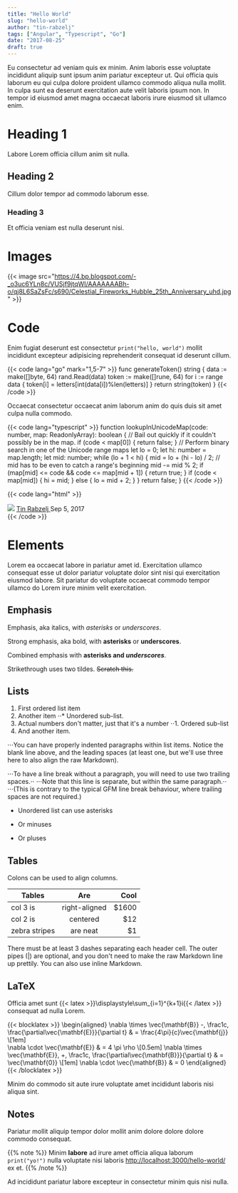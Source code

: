 ```yaml
---
title: "Hello World"
slug: "hello-world"
author: "tin-rabzelj"
tags: ["Angular", "Typescript", "Go"]
date: "2017-08-25"
draft: true
---
```


Eu consectetur ad veniam quis ex minim. Anim laboris esse voluptate incididunt aliquip sunt ipsum anim pariatur excepteur ut. Qui officia quis laborum eu qui culpa dolore proident ullamco commodo aliqua nulla mollit. In culpa sunt ea deserunt exercitation aute velit laboris ipsum non. In tempor id eiusmod amet magna occaecat laboris irure eiusmod sit ullamco enim.

# Heading 1

Labore Lorem officia cillum anim sit nulla.

## Heading 2

Cillum dolor tempor ad commodo laborum esse.

### Heading 3

Et officia veniam est nulla deserunt nisi.

# Images

{{< image src="https://4.bp.blogspot.com/-_o3uc6YLn8c/VUSjf9jtqWI/AAAAAAABh-o/qj8L6SaZsFc/s690/Celestial_Fireworks_Hubble_25th_Anniversary_uhd.jpg" >}}

# Code

Enim fugiat deserunt est consectetur `print("hello, world")` mollit incididunt excepteur adipisicing reprehenderit consequat id deserunt cillum.

{{< code lang="go" mark="1,5-7" >}}
func generateToken() string {
	data := make([]byte, 64)
	rand.Read(data)
	token := make([]rune, 64)
	for i := range data {
		token[i] = letters[int(data[i])%len(letters)]
	}
	return string(token)
}
{{< /code >}}

Occaecat consectetur occaecat anim laborum anim do quis duis sit amet culpa nulla commodo.

{{< code lang="typescript" >}}
function lookupInUnicodeMap(code: number, map: ReadonlyArray<number>): boolean {
  // Bail out quickly if it couldn't possibly be in the map.
  if (code < map[0]) {
    return false;
  }
  // Perform binary search in one of the Unicode range maps
  let lo = 0;
  let hi: number = map.length;
  let mid: number;
  while (lo + 1 < hi) {
    mid = lo + (hi - lo) / 2;
    // mid has to be even to catch a range's beginning
    mid -= mid % 2;
    if (map[mid] <= code && code <= map[mid + 1]) {
      return true;
    }
    if (code < map[mid]) {
      hi = mid;
    }
    else {
      lo = mid + 2;
    }
  }
  return false;
}
{{< /code >}}

{{< code lang="html" >}}
<div class="post__author">
  <img class="post__author-avatar" src="https://www.gravatar.com/avatar/cc6f46e1bb9eff9bc3d84337fd6b6507?s=120">
  <span class="post__author-info">
    <a class="post__author-name" href="http://localhost:3000/authors/tin-rabzelj" title="Tin Rabzelj">
      Tin Rabzelj
    </a>
    <span class="post__date">Sep 5, 2017</span>
  </span>
</div>
{{< /code >}}

# Elements

Lorem ea occaecat labore in pariatur amet id. Exercitation ullamco consequat esse ut dolor pariatur voluptate dolor sint nisi qui exercitation eiusmod labore. Sit pariatur do voluptate occaecat commodo tempor ullamco do Lorem irure minim velit exercitation.

## Emphasis

Emphasis, aka italics, with *asterisks* or _underscores_.

Strong emphasis, aka bold, with **asterisks** or __underscores__.

Combined emphasis with **asterisks and _underscores_**.

Strikethrough uses two tildes. ~~Scratch this.~~

## Lists

1. First ordered list item
2. Another item
⋅⋅* Unordered sub-list. 
1. Actual numbers don't matter, just that it's a number
⋅⋅1. Ordered sub-list
4. And another item.

⋅⋅⋅You can have properly indented paragraphs within list items. Notice the blank line above, and the leading spaces (at least one, but we'll use three here to also align the raw Markdown).

⋅⋅⋅To have a line break without a paragraph, you will need to use two trailing spaces.⋅⋅
⋅⋅⋅Note that this line is separate, but within the same paragraph.⋅⋅
⋅⋅⋅(This is contrary to the typical GFM line break behaviour, where trailing spaces are not required.)

* Unordered list can use asterisks
- Or minuses
+ Or pluses

## Tables

Colons can be used to align columns.

| Tables        | Are           | Cool  |
| ------------- |:-------------:| -----:|
| col 3 is      | right-aligned | $1600 |
| col 2 is      | centered      |   $12 |
| zebra stripes | are neat      |    $1 |

There must be at least 3 dashes separating each header cell.
The outer pipes (|) are optional, and you don't need to make the 
raw Markdown line up prettily. You can also use inline Markdown.

## LaTeX

Officia amet sunt {{< latex >}}\displaystyle\sum_{i=1}^{k+1}i{{< /latex >}} consequat ad nulla Lorem.

{{< blocklatex >}}
\begin{aligned}
\nabla \times \vec{\mathbf{B}} -\, \frac1c\, \frac{\partial\vec{\mathbf{E}}}{\partial t} & = \frac{4\pi}{c}\vec{\mathbf{j}} \\[1em]   
\nabla \cdot \vec{\mathbf{E}} & = 4 \pi \rho \\[0.5em]
\nabla \times \vec{\mathbf{E}}\, +\, \frac1c\, \frac{\partial\vec{\mathbf{B}}}{\partial t} & = \vec{\mathbf{0}} \\[1em]
\nabla \cdot \vec{\mathbf{B}} & = 0 \end{aligned}
{{< /blocklatex >}}

Minim do commodo sit aute irure voluptate amet incididunt laboris nisi aliqua sint.

## Notes

Pariatur mollit aliquip tempor dolor mollit anim dolore dolore dolore commodo consequat.

{{% note %}}
Minim **labore** ad irure amet officia aliqua laborum `print("yo!")` nulla voluptate nisi laboris <http://localhost:3000/hello-world/> ex et.
{{% /note %}}

Ad incididunt pariatur labore excepteur in consectetur minim quis nisi nulla.
